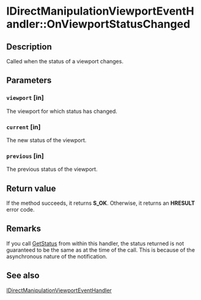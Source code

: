 # IDirectManipulationViewportEventHandler::OnViewportStatusChanged

## Description

Called when the status of a viewport changes.

## Parameters

### `viewport` [in]

The viewport for which status has changed.

### `current` [in]

The new status of the viewport.

### `previous` [in]

The previous status of the viewport.

## Return value

If the method succeeds, it returns **S_OK**. Otherwise, it returns an **HRESULT** error code.

## Remarks

If you call [GetStatus](https://learn.microsoft.com/previous-versions/windows/desktop/api/directmanipulation/nf-directmanipulation-idirectmanipulationviewport-getstatus) from within this handler, the status returned is not guaranteed to be the same as at the time of the call. This is because of the asynchronous nature of the notification.

## See also

[IDirectManipulationViewportEventHandler](https://learn.microsoft.com/previous-versions/windows/desktop/api/directmanipulation/nn-directmanipulation-idirectmanipulationviewporteventhandler)